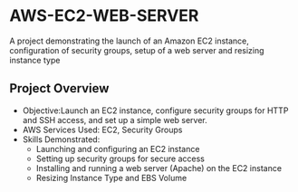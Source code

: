 # AWS-EC2-WEB-SERVER

A project demonstrating the launch of an Amazon EC2 instance, configuration of security groups, setup of a web server and resizing instance type

## Project Overview

- Objective:Launch an EC2 instance, configure security groups for HTTP and SSH access, and set up a simple web server.
- AWS Services Used: EC2, Security Groups
- Skills Demonstrated:
  - Launching and configuring an EC2 instance
  - Setting up security groups for secure access
  - Installing and running a web server (Apache) on the EC2 instance
  - Resizing Instance Type and EBS Volume

